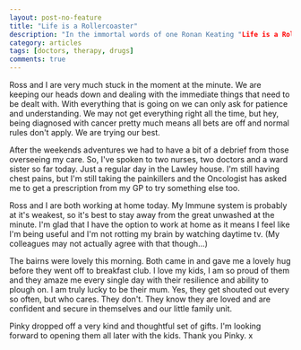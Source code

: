 ```yaml
---
layout: post-no-feature
title: "Life is a Rollercoaster"
description: "In the immortal words of one Ronan Keating "Life is a Rollercoaster, just got to ride it.""
category: articles
tags: [doctors, therapy, drugs]
comments: true
---
```


Ross and I are very much stuck in the moment at the minute.  We are keeping our heads down and dealing with the immediate things that need to be dealt with.  With everything that is going on we can only ask for patience and understanding.  We may not get everything right all the time, but hey, being diagnosed with cancer pretty much means all bets are off and normal rules don't apply.  We are trying our best.

After the weekends adventures we had to have a bit of a debrief from those overseeing my care.  So, I've spoken to two nurses, two doctors and a ward sister so far today.  Just a regular day in the Lawley house.  I'm still having chest pains,  but I'm still taking the painkillers and the Oncologist has asked me to get a prescription from my GP to try something else too.

Ross and I are both working at home today.  My Immune system is probably at it's weakest, so it's best to stay away from the great unwashed at the minute.  I'm glad that I have the option to work at home as it means I feel like I'm being useful and I'm not rotting my brain by watching daytime tv.  (My colleagues may not actually agree with that though...)

The bairns were lovely this morning.  Both came in and gave me a lovely hug before they went off to breakfast club.  I love my kids, I am so proud of them and they amaze me every single day with their resilience and ability to plough on.  I am truly lucky to be their mum.  Yes, they get shouted out every so often, but who cares.  They don't.  They know they are loved and are confident and secure in themselves and our little family unit.

Pinky dropped off a very kind and thoughtful set of gifts.  I'm looking forward to opening them all later with the kids.  Thank you Pinky. x